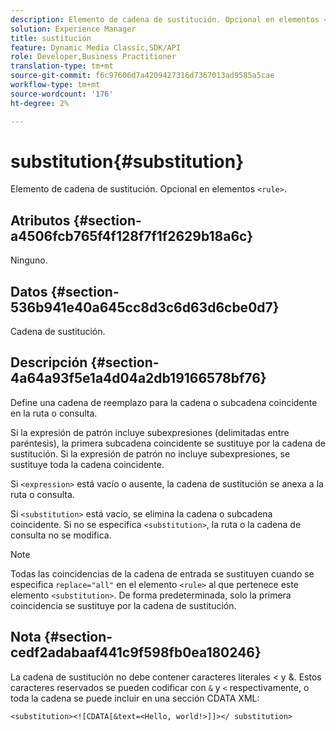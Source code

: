 ```yaml
---
description: Elemento de cadena de sustitución. Opcional en elementos <rule> .
solution: Experience Manager
title: sustitución
feature: Dynamic Media Classic,SDK/API
role: Developer,Business Practitioner
translation-type: tm+mt
source-git-commit: f6c97606d7a4209427316d7367013ad9585a5cae
workflow-type: tm+mt
source-wordcount: '176'
ht-degree: 2%

---
```



# substitution{#substitution}

Elemento de cadena de sustitución. Opcional en elementos `<rule>`.

## Atributos {#section-a4506fcb765f4f128f7f1f2629b18a6c}

Ninguno.

## Datos {#section-536b941e40a645cc8d3c6d63d6cbe0d7}

Cadena de sustitución.

## Descripción {#section-4a64a93f5e1a4d04a2db19166578bf76}

Define una cadena de reemplazo para la cadena o subcadena coincidente en la ruta o consulta.

Si la expresión de patrón incluye subexpresiones (delimitadas entre paréntesis), la primera subcadena coincidente se sustituye por la cadena de sustitución. Si la expresión de patrón no incluye subexpresiones, se sustituye toda la cadena coincidente.

Si `<expression>` está vacío o ausente, la cadena de sustitución se anexa a la ruta o consulta.

Si `<substitution>` está vacío, se elimina la cadena o subcadena coincidente. Si no se especifica `<substitution>`, la ruta o la cadena de consulta no se modifica.

>[!NOTE]
>
>Todas las coincidencias de la cadena de entrada se sustituyen cuando se especifica `replace="all"` en el elemento `<rule>` al que pertenece este elemento `<substitution>`. De forma predeterminada, solo la primera coincidencia se sustituye por la cadena de sustitución.

## Nota {#section-cedf2adabaaf441c9f598fb0ea180246}

La cadena de sustitución no debe contener caracteres literales &lt; y &amp;. Estos caracteres reservados se pueden codificar con `&` y `<` respectivamente, o toda la cadena se puede incluir en una sección CDATA XML:

`<substitution><![CDATA[&text=<Hello, world!>]]></ substitution>`
